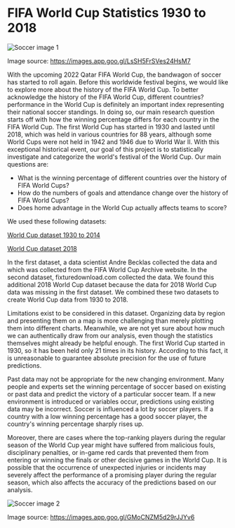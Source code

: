 # FIFA World Cup Statistics 1930 to 2018





![Soccer image 1](https://i.ytimg.com/vi/ILOFwBBcGv4/maxresdefault.jpg)

Image source: https://images.app.goo.gl/LsSH5FrSVes24HsM7

With the upcoming 2022 Qatar FIFA World Cup, the bandwagon of soccer has started to roll again. Before this worldwide festival begins, we would like to explore more about the history of the FIFA World Cup. To better acknowledge the history of the FIFA World Cup, different countries? performance in the World Cup is definitely an important index representing their national soccer standings. In doing so, our main research question starts off with how the winning percentage differs for each country in the FIFA World Cup. The first World Cup has started in 1930 and lasted until 2018, which was held in various countries for 88 years, although some World Cups were not held in 1942 and 1946 due to World War II. With this exceptional historical event, our goal of this project is to statistically investigate and categorize the world's festival of the World Cup. Our main questions are:

* What is the winning percentage of different countries over the history of FIFA World Cups?
* How do the numbers of goals and attendance change over the history of FIFA World Cups?
* Does home advantage in the World Cup actually affects teams to score?

We used these following datasets:

[World Cup dataset 1930 to 2014](https://www.kaggle.com/datasets/abecklas/fifa-world-cup?select=WorldCupMatches.csv)

[World Cup dataset 2018](https://fixturedownload.com/results/fifa-world-cup-2018)

In the first dataset, a data scientist Andre Becklas collected the data and which was collected from the FIFA World Cup Archive website. In the second dataset, fixturedownload.com collected the data. We found this additional 2018 World Cup dataset because the data for 2018 World Cup data was missing in the first dataset. We combined these two datasets to create World Cup data from 1930 to 2018.

Limitations exist to be considered in this dataset. Organizing data by region and presenting them on a map is more challenging than merely plotting them into different charts. Meanwhile, we are not yet sure about how much we can authentically draw from our analysis, even though the statistics themselves might already be helpful enough. The first World Cup started in 1930, so it has been held only 21 times in its history. According to this fact, it is unreasonable to guarantee absolute precision for the use of future predictions.

Past data may not be appropriate for the new changing environment. Many people and experts set the winning percentage of soccer based on existing or past data and predict the victory of a particular soccer team. If a new environment is introduced or variables occur, predictions using existing data may be incorrect. Soccer is influenced a lot by soccer players. If a country with a low winning percentage has a good soccer player, the country's winning percentage sharply rises up.

Moreover, there are cases where the top-ranking players during the regular season of the World Cup year might have suffered from malicious fouls, disciplinary penalties, or in-game red cards that prevented them from entering or winning the finals or other decisive games in the World Cup. It is possible that the occurrence of unexpected injuries or incidents may severely affect the performance of a promising player during the regular season, which also affects the accuracy of the predictions based on our analysis.


![Soccer image 2](https://a3.espncdn.com/combiner/i?img=%2Fphoto%2F2014%2F0304%2Fsoc_g_WCtrophy_d1_1296x729.jpg)

Image source: https://images.app.goo.gl/GMoCNZM5d29rJJYv6